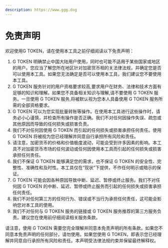 ```yaml
---
description: https://www.ggg.dog
---
```


# 免责声明

欢迎使用G TOKEN，请在使用本工具之前仔细阅读以下免责声明：

1. G TOKEN 明确禁止中国大陆用户使用，同时也可能不适用于某些国家或地区的用户。您应当了解您所在地区针对加密货币相的关法律法规，并确定您是否可以使用本工具。如果您无法确定是否可以使用本工具，我们建议您不要使用本工具。
2. G TOKEN 服务针对的用户资格要求较高,要求用户在财务、法律和技术方面有足够的知识和理解。如果您不具备相关知识与理解,请不要使用 G TOKEN 服务。一旦使用 G TOKEN 服务,将被默认视为您本人具备使用 G TOKEN 服务所需的全部资格要求。
3. G TOKEN 可以为您实现批量转账等操作。在使用本工具进行这些操作时，请务必小心谨慎，并检查所有操作是否正确。我们不对任何因操作失误、疏忽或其他原因而导致的任何损失或损害负责。
4. 我们不对任何因使用 G TOKEN 而引起的任何损失或损害承担任何责任。使用 G TOKEN 将被视为您已经理解并同意自行承担所有风险和责任。
5. 请注意，加密货币的价格和价值极度波动，可能会受到许多因素的影响。本工具不对加密货币市场的任何波动或任何因使用本工具而引起的任何损失或损害承担任何责任。
6. 我们不保证 G TOKEN 能够满足您的需求，也不保证 G TOKEN 的安全性、完整性、准确性和及时性。本工具仅在“现状”下提供，不作任何明示或暗示的保证。
7. G TOKEN 可能会因各种原因导致中断、延迟、暂停或终止服务。我们不对任何因 G TOKEN 的中断、延迟、暂停或终止服务而引起的任何损失或损害承担任何责任。
8. 我们不对任何第三方的任何行为、错误或不当行为承担任何责任，这可能会影响您对本工具的使用。
9. 我们不对任何与 G TOKEN 服务的链接或 G TOKEN 服务推荐的第三方服务负责。建议您在使用前仔细阅读相关服务条款。

请注意，使用 G TOKEN 需要您完全理解并同意本免责声明的所有条款。如果您不同意本免责声明的任何部分，请勿使用。如果您使用 G TOKEN，即表示您已经理解并同意自行承担所有风险和责任。本声明受法律法规约束并保留最终解释权。
